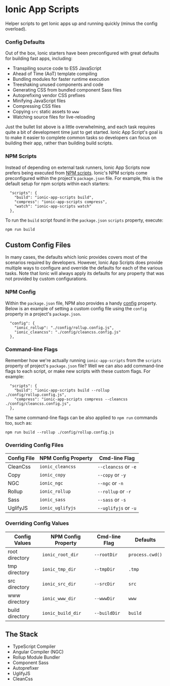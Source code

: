 # Ionic App Scripts

Helper scripts to get Ionic apps up and running quickly (minus the config overload).


### Config Defaults

Out of the box, Ionic starters have been preconfigured with great defaults for building fast apps, including:

- Transpiling source code to ES5 JavaScript
- Ahead of Time (AoT) template compiling
- Bundling modules for faster runtime execution
- Treeshaking unused components and code
- Generating CSS from bundled component Sass files
- Autoprefixing vendor CSS prefixes
- Minifying JavaScript files
- Compressing CSS files
- Copying `src` static assets to `www`
- Watching source files for live-reloading

Just the bullet list above is a little overwhelming, and each task requires quite a bit of development time just to get started. Ionic App Script's goal is to make it easier to complete common tasks so developers can focus on building their app, rather than building build scripts.


### NPM Scripts

Instead of depending on external task runners, Ionic App Scripts now prefers being executed from [NPM scripts](https://docs.npmjs.com/misc/scripts). Ionic's NPM scripts come preconfigured within the project's `package.json` file. For example, this is the default setup for npm scripts within each starters:

```
  "scripts": {
    "build": "ionic-app-scripts build",
    "compress": "ionic-app-scripts compress",
    "watch": "ionic-app-scripts watch"
  },
```

To run the `build` script found in the `package.json` `scripts` property, execute:

```
npm run build
```


## Custom Config Files

In many cases, the defaults which Ionic provides covers most of the scenarios required by developers. However, Ionic App Scripts does provide multiple ways to configure and override the defaults for each of the various tasks. Note that Ionic will always apply its defaults for any property that was not provided by custom configurations.

### NPM Config

Within the `package.json` file, NPM also provides a handy [config](https://docs.npmjs.com/misc/config#per-package-config-settings) property. Below is an example of setting a custom config file using the `config` property in a project's `package.json`.

```
  "config": {
    "ionic_rollup": "./config/rollup.config.js",
    "ionic_cleancss": "./config/cleancss.config.js"
  },
```

### Command-line Flags

Remember how we're actually running `ionic-app-scripts` from the `scripts` property of project's `package.json` file? Well we can also add command-line flags to each script, or make new scripts with these custom flags. For example:

```
  "scripts": {
    "build": "ionic-app-scripts build --rollup ./config/rollup.config.js",
    "compress": "ionic-app-scripts compress --cleancss ./config/cleancss.config.js",
  },
```

The same command-line flags can be also applied to `npm run` commands too, such as:

```
npm run build --rollup ./config/rollup.config.js
```


### Overriding Config Files

| Config File | NPM Config Property | Cmd-line Flag        |
|-------------|---------------------|----------------------|
| CleanCss    | `ionic_cleancss`    | `--cleancss` or `-e` |
| Copy        | `ionic_copy`        | `--copy` or `-y`     |
| NGC         | `ionic_ngc`         | `--ngc` or `-n`      |
| Rollup      | `ionic_rollup`      | `--rollup` or `-r`   |
| Sass        | `ionic_sass`        | `--sass` or `-s`     |
| UglifyJS    | `ionic_uglifyjs`    | `--uglifyjs` or `-u` |


### Overriding Config Values

| Config Values   | NPM Config Property | Cmd-line Flag | Defaults        |
|-----------------|---------------------|---------------|-----------------|
| root directory  | `ionic_root_dir`    | `--rootDir`   | `process.cwd()` |
| tmp directory   | `ionic_tmp_dir`     | `--tmpDir`    | `.tmp`          |
| src directory   | `ionic_src_dir`     | `--srcDir`    | `src`           |
| www directory   | `ionic_www_dir`     | `--wwwDir`    | `www`           |
| build directory | `ionic_build_dir`   | `--buildDir`  | `build`         |


## The Stack

- TypeScript Compiler
- Angular Compiler (NGC)
- Rollup Module Bundler
- Component Sass
- Autoprefixer
- UglifyJS
- CleanCss

